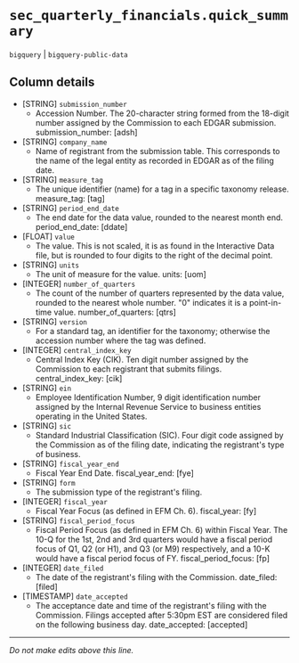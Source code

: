 # `sec_quarterly_financials.quick_summary`
`bigquery` | `bigquery-public-data`

## Column details
* [STRING]    `submission_number`
  - Accession Number. The 20-character string formed from the 18-digit number assigned by the Commission to each EDGAR submission. submission_number: [adsh]
* [STRING]    `company_name`
  - Name of registrant from the submission table. This corresponds to the name of the legal entity as recorded in EDGAR as of the filing date.
* [STRING]    `measure_tag`
  - The unique identifier (name) for a tag in a specific taxonomy release. measure_tag: [tag]
* [STRING]    `period_end_date`
  - The end date for the data value, rounded to the nearest month end. period_end_date: [ddate]
* [FLOAT]     `value`
  - The value. This is not scaled, it is as found in the Interactive Data file, but is rounded to four digits to the right of the decimal point.
* [STRING]    `units`
  - The unit of measure for the value. units: [uom]
* [INTEGER]   `number_of_quarters`
  - The count of the number of quarters represented by the data value, rounded to the nearest whole number. \"0\" indicates it is a point-in-time value. number_of_quarters: [qtrs]
* [STRING]    `version`
  - For a standard tag, an identifier for the taxonomy; otherwise the accession number where the tag was defined.
* [INTEGER]   `central_index_key`
  - Central Index Key (CIK). Ten digit number assigned by the Commission to each registrant that submits filings. central_index_key: [cik]
* [STRING]    `ein`
  - Employee Identification Number, 9 digit identification number assigned by the Internal Revenue Service to business entities operating in the United States.
* [STRING]    `sic`
  - Standard Industrial Classification (SIC). Four digit code assigned by the Commission as of the filing date, indicating the registrant's type of business.
* [STRING]    `fiscal_year_end`
  - Fiscal Year End Date. fiscal_year_end: [fye]
* [STRING]    `form`
  - The submission type of the registrant's filing.
* [INTEGER]   `fiscal_year`
  - Fiscal Year Focus (as defined in EFM Ch. 6). fiscal_year: [fy]
* [STRING]    `fiscal_period_focus`
  - Fiscal Period Focus (as defined in EFM Ch. 6) within Fiscal Year. The 10-Q for the 1st, 2nd and 3rd quarters would have a fiscal period focus of Q1, Q2 (or H1), and Q3 (or M9) respectively, and a 10-K would have a fiscal period focus of FY. fiscal_period_focus: [fp]
* [INTEGER]   `date_filed`
  - The date of the registrant's filing with the Commission. date_filed: [filed]
* [TIMESTAMP] `date_accepted`
  - The acceptance date and time of the registrant's filing with the Commission. Filings accepted after 5:30pm EST are considered filed on the following business day. date_accepted: [accepted]

-------------------------------------------------------------------------------
*Do not make edits above this line.*
